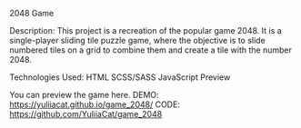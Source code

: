 2048 Game

Description:
This project is a recreation of the popular game 2048. It is a single-player sliding tile puzzle game, where the objective is to slide numbered tiles on a grid to combine them and create a tile with the number 2048.

Technologies Used:
HTML
SCSS/SASS
JavaScript
Preview

You can preview the game here.
DEMO: https://yuliiacat.github.io/game_2048/
CODE: https://github.com/YuliiaCat/game_2048
